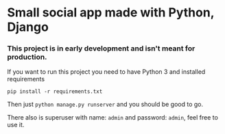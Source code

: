 # Small social app made with Python, Django

### This project is in early development and isn't meant for production.
If you want to run this project you need to have Python 3 and installed requirements

` pip install -r requirements.txt `

Then just  `python manage.py runserver` and you should be good to go.

There also is superuser with name: `admin` and password: `admin`, feel free to use it.






